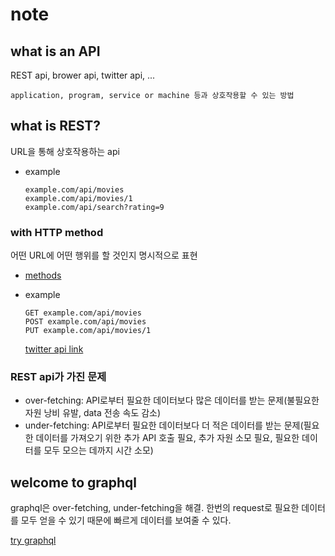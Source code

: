 # note

## what is an API

REST api, brower api, twitter api, ...

    application, program, service or machine 등과 상호작용할 수 있는 방법

## what is REST?

URL을 통해 상호작용하는 api

- example

      example.com/api/movies
      example.com/api/movies/1
      example.com/api/search?rating=9

### with HTTP method

어떤 URL에 어떤 행위를 할 것인지 명시적으로 표현

- [methods](https://developer.mozilla.org/en-US/docs/Web/HTTP/Methods)
- example

      GET example.com/api/movies
      POST example.com/api/movies
      PUT example.com/api/movies/1

  [twitter api link](https://developer.twitter.com/en/docs/api-reference-index)

### REST api가 가진 문제

- over-fetching: API로부터 필요한 데이터보다 많은 데이터를 받는 문제(불필요한 자원 낭비 유발, data 전송 속도 감소)
- under-fetching: API로부터 필요한 데이터보다 더 적은 데이터를 받는 문제(필요한 데이터를 가져오기 위한 추가 API 호출 필요, 추가 자원 소모 필요, 필요한 데이터를 모두 모으는 데까지 시간 소모)

## welcome to graphql

graphql은 over-fetching, under-fetching을 해결. 한번의 request로 필요한 데이터를 모두 얻을 수 있기 때문에 빠르게 데이터를 보여줄 수 있다.

[try graphql](https://graphql.org/swapi-graphql)
